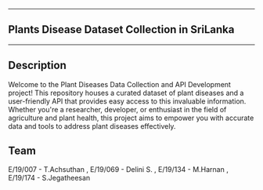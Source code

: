 ___
## Plants Disease Dataset Collection in SriLanka
___

## Description

Welcome to the Plant Diseases Data Collection and API Development project! This repository houses a curated dataset of plant diseases and a user-friendly API that provides easy access to this invaluable information. Whether you're a researcher, developer, or enthusiast in the field of agriculture and plant health, this project aims to empower you with accurate data and tools to address plant diseases effectively.

## Team 

E/19/007 - T.Achsuthan , E/19/069 - Delini S. , E/19/134 -  M.Harnan , E/19/174 - S.Jegatheesan
